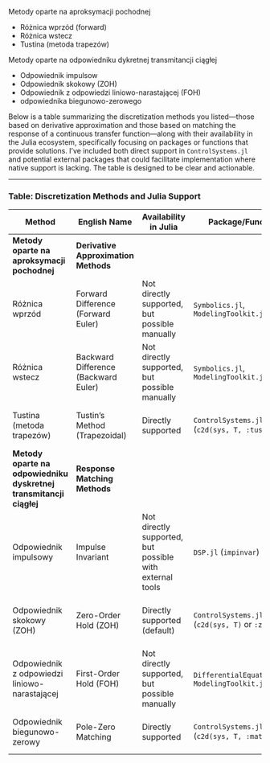 Metody oparte na aproksymacji pochodnej

- Różnica wprzód (forward)
- Różnica wstecz
- Tustina (metoda trapezów)

Metody oparte na odpowiedniku dykretnej transmitancji ciągłej

- Odpowiednik impulsow
- Odpowiednik skokowy (ZOH)
- Odpowiednik z odpowiedzi liniowo-narastającej (FOH)
- odpowiednika biegunowo-zerowego

Below is a table summarizing the discretization methods you listed—those based on derivative approximation and those based on matching the response of a continuous transfer function—along with their availability in the Julia ecosystem, specifically focusing on packages or functions that provide solutions. I’ve included both direct support in `ControlSystems.jl` and potential external packages that could facilitate implementation where native support is lacking. The table is designed to be clear and actionable.

---

### Table: Discretization Methods and Julia Support

| **Method** | **English Name** | **Availability in Julia** | **Package/Function** | **Notes** |
| --- | --- | --- | --- | --- |
| **Metody oparte na aproksymacji pochodnej** | **Derivative Approximation Methods** |  |  |  |
| Różnica wprzód | Forward Difference (Forward Euler) | Not directly supported, but possible manually | `Symbolics.jl`, `ModelingToolkit.jl` | Use \( s = \frac{z - 1}{T} \) substitution; simple to implement manually |
| Różnica wstecz | Backward Difference (Backward Euler) | Not directly supported, but possible manually | `Symbolics.jl`, `ModelingToolkit.jl` | Use \( s = \frac{z - 1}{T z} \) substitution; manually derive \( G(z) \) |
| Tustina (metoda trapezów) | Tustin’s Method (Trapezoidal) | Directly supported | `ControlSystems.jl` (`c2d(sys, T, :tustin)`) | Standard option; uses \( s = \frac{2}{T} \frac{z - 1}{z + 1} \) |
| **Metody oparte na odpowiedniku dyskretnej transmitancji ciągłej** | **Response Matching Methods** |  |  |  |
| Odpowiednik impulsowy | Impulse Invariant | Not directly supported, but possible with external tools | `DSP.jl` (`impinvar`) | Tailored to filters; requires adaptation for `ControlSystems.jl` compatibility |
| Odpowiednik skokowy (ZOH) | Zero-Order Hold (ZOH) | Directly supported (default) | `ControlSystems.jl` (`c2d(sys, T)` or `:zoh`) | Most common method; assumes input held constant between samples |
| Odpowiednik z odpowiedzi liniowo-narastającej | First-Order Hold (FOH) | Not directly supported, but possible manually | `DifferentialEquations.jl`, `ModelingToolkit.jl` | Requires interpolation and fitting; no pre-built solution in `ControlSystems.jl` |
| Odpowiednik biegunowo-zerowy | Pole-Zero Matching | Directly supported | `ControlSystems.jl` (`c2d(sys, T, :matched)`) | Maps \( z = e^{sT} \) with gain adjustment; standard option |
